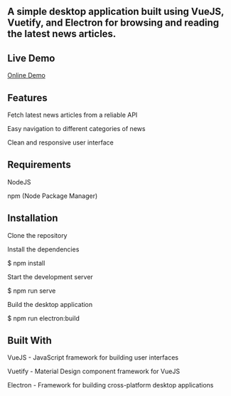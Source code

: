 ## A simple desktop application built using VueJS, Vuetify, and Electron for browsing and reading the latest news articles.

## Live Demo


<p>
    <a href="https://voidrlm.github.io/News-Desktop-App-With-Electron-And-VueJs/#/topheadlines" target="_blank">Online Demo</a>
</p>

## Features

Fetch latest news articles from a reliable API

Easy navigation to different categories of news

Clean and responsive user interface

## Requirements

NodeJS

npm (Node Package Manager)

## Installation

Clone the repository

Install the dependencies

$ npm install

Start the development server

$ npm run serve

Build the desktop application

$ npm run electron:build

## Built With

VueJS - JavaScript framework for building user interfaces

Vuetify - Material Design component framework for VueJS

Electron - Framework for building cross-platform desktop applications
